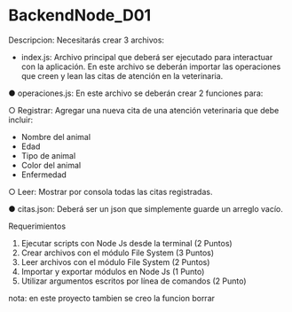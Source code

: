 # BackendNode_D01
Descripcion:
Necesitarás crear 3 archivos:
- index.js: Archivo principal que deberá ser ejecutado para interactuar con la aplicación. En este archivo se deberán importar las operaciones que creen y lean las citas de atención en la veterinaria.

● operaciones.js: En este archivo se deberán crear 2 funciones para:

○ Registrar: Agregar una nueva cita de una atención veterinaria que debe incluir:

- Nombre del animal
- Edad 
- Tipo de animal 
- Color del animal
- Enfermedad

○ Leer: Mostrar por consola todas las citas registradas.

● citas.json: Deberá ser un json que simplemente guarde un arreglo vacío.


Requerimientos
1. Ejecutar scripts con Node Js desde la terminal (2 Puntos)
2. Crear archivos con el módulo File System (3 Puntos)
3. Leer archivos con el módulo File System (2 Puntos)
4. Importar y exportar módulos en Node Js (1 Punto)
5. Utilizar argumentos escritos por línea de comandos (2 Punto)

nota: en este proyecto tambien se creo la funcion borrar
